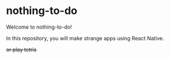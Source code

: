 # nothing-to-do

Welcome to nothing-to-do!

In this repository, you will make strange apps using React Native.

~~or play tetris~~
